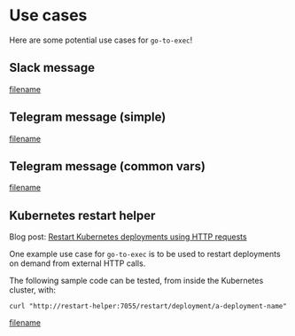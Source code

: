 # Use cases

Here are some potential use cases for `go-to-exec`!

## Slack message

[filename](../examples/config.slack.yaml ':include :type=code')

## Telegram message (simple)

[filename](../examples/config.telegram.simple.yaml ':include :type=code')

## Telegram message (common vars)

[filename](../examples/config.telegram.common-vars.yaml ':include :type=code')

## Kubernetes restart helper

Blog post: [Restart Kubernetes deployments using HTTP requests](https://cmaster11.medium.com/restart-kubernetes-deployments-using-http-requests-9db21a928c82)

One example use case for `go-to-exec` is to be used to restart deployments on demand from external HTTP calls.

The following sample code can be tested, from inside the Kubernetes cluster, with:

```
curl "http://restart-helper:7055/restart/deployment/a-deployment-name"
```

[filename](../examples/k8s-restart-helper.yaml ':include :type=code')